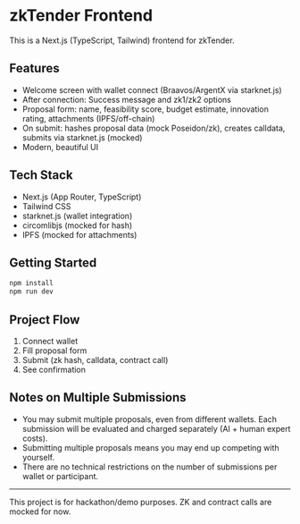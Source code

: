 # zkTender Frontend

This is a Next.js (TypeScript, Tailwind) frontend for zkTender.

## Features
- Welcome screen with wallet connect (Braavos/ArgentX via starknet.js)
- After connection: Success message and zk1/zk2 options
- Proposal form: name, feasibility score, budget estimate, innovation rating, attachments (IPFS/off-chain)
- On submit: hashes proposal data (mock Poseidon/zk), creates calldata, submits via starknet.js (mocked)
- Modern, beautiful UI

## Tech Stack
- Next.js (App Router, TypeScript)
- Tailwind CSS
- starknet.js (wallet integration)
- circomlibjs (mocked for hash)
- IPFS (mocked for attachments)

## Getting Started
```bash
npm install
npm run dev
```

## Project Flow
1. Connect wallet
2. Fill proposal form
3. Submit (zk hash, calldata, contract call)
4. See confirmation

## Notes on Multiple Submissions

- You may submit multiple proposals, even from different wallets. Each submission will be evaluated and charged separately (AI + human expert costs).
- Submitting multiple proposals means you may end up competing with yourself.
- There are no technical restrictions on the number of submissions per wallet or participant.

---

This project is for hackathon/demo purposes. ZK and contract calls are mocked for now.
